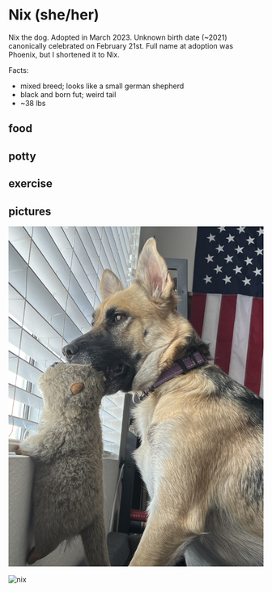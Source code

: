 # Nix (she/her)

Nix the dog. Adopted in March 2023. Unknown birth date (~2021) canonically celebrated on February 21st. Full name at adoption was Phoenix, but I shortened it to Nix.

Facts:

- mixed breed; looks like a small german shepherd
- black and born fut; weird tail
- ~38 lbs

## food

## potty

## exercise

## pictures

![nix](img/nix1.jpeg)

![nix](img/nix2.jpeg)

